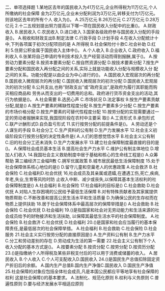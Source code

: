 二、单项选择题
1.某地区去年的国民收入为41万亿元,企业所得税为11万亿元,个人所缴纳的社会保障
金为2万亿元,企业未分配利润为3万亿元,转移支付为1万亿元。则该地区去年的所有个人
收入为()。
A.25万亿元
B.26万亿元
C.27万亿元
D.28万亿元
2.十二五规划提出努力提高以下哪一项在国民收入分配中的比重()。
A.财政收入
B.居民收入
C.农民收入
D.进口收入
3.国家各级政府参与国民收入分配的手段是()。
A.税收和财政支出B.制定法律
C.行政手段
D.计划手段
4.在收入分配统计十中,下列各项属于初次分配项目的是
A.所得税
B.社会保险付十款C.社会补助
D.红利
5.住房公积金属于国民收入主体中()。
A.个人收入
B.企业收入
C.政府收入
D.福利收入
6.张某将自己申请的专利技术投入生产经营活动而得到报酬,属于()。
A.按劳动力要素分配
B.按资本要素分配
C.按自然资源分配
D.按技术要素分配
7.按生产要素分配和国民收入再分配之间的关系,实际上就是功能收入分配与规模收入分
配之间的关系。功能分配是以由企业为中心进行的()。
A.国民收入宏观层次的再分配
B.国民收入微观层次的再分配
C.国民收入微观层次的初次分配
D.国民收入宏观层次的初次分配
8.公共支出,也称“财政支出”或“政府支出”,是政府为履行其职能而购买相应商品和
劳务从而支出的一切费用的总和。政府进行货币资金支出的活动,其行为依据是()。
A.社会需要
B.选民心声
C.市场状况
D.法定事权
9.按生产要素贡献分配,就是()
A.按生产要素的稀缺性程度分配
B.按生产要素多少分配
C.按生产要素的市场价格分配
D.按生产要素的可替代性程度分配
10.按劳分配的实现需要通过一定的劳动者报酬来实现,我国现阶段在农村中主要采
取()
A.工资形式
B.承包形式
C.联产计酬形式D.自负盈亏形式
11.实行按劳分配的前提条件是()。
A.劳动还是个人谋生的手段
B.社会分工
C.生产资料的公有制
D.生产力发展水平
12.社会主义初级阶段实行按劳分配的决定性条件是(
A.人们的思想觉悟水平
B.社会主义公有制
C.旧的社会分工还未消失
D.生产力发展水平
13.建立社会保障制度最直接的目的是()。
A.保障社会成员基本生活
B.提高社会生产力水平
C.维护公有制主体地位
D.增加人们收入
14.我国社会主义救助制度中居于基础和核心的生命线工程是()
A.众筹帮助
第三编经济三金幅R教
C.拥军优属政策
B.城市居民最低生活保障制度
15.处于社会保障体系核心地位的是()
D.留守儿童和空巢老人的优惠政策
A.社会救济
B.社会保险
C.社会福利D.社会优抚
16,社会成员及其亲属或遗孀,在遭遇工伤,死亡,疾病,年老,失业,生育等风险时防
止收入中断、减少或丧失,以保障其基本生活权利的社会保障制度是()
A.社会福利
B.社会保险
17.社会福利的目标是()
C.社会救助
D.社会优抚
A.对陷人生存困境的公民给予最低生活保障
B.对有特殊贡献者及其家属提供物质帮助
C.不断改善和提高公民生活水平和生活质量
D.为确保公民的生存权而在物质上提供扶助
18.居于社会保障体系中最高层次的保障举措是()
A.社会救助
B.社会保险
C.社会优抚
D.社会福利
19.()是指国家和社会对无劳动能力和生活来源的社会成员给予的财物接济和生活扶助,
以保障其最低生活水平的社会保障制度。
A.社会保险
B.社会救济
C.社会优抚
D.社会福利
20.()是国家和社会应当履行的基本保障责任,是最低层次的社会保障举措。
A.社会福利
B.社会救助
C.社会保险
D.社会服务
21.社会主义实行按劳分配的直接原因是()
A.生产资料公有制
B.生产力水平
C.分工和劳动差别的存在
D.劳动成为生活的第一需要
22.社会主义公有制下个人收入分配的基本方式是()。
A.按要素分配
B.按资分配
C.按劳分配
D.按资历分配
23.()是指缴纳个人所得税及某些非税支付后的可以用于消费或储蓄的收入。
A.居民收入
B.个人收入
C.个人可支配收入D.国民收入
24.()是国民生产总值扣除固定资产折旧后的余额。
A.国内生产总值B.国内生产净值C.国民收入
D.国民生产净值
25.社会保障的对象应包括全体社会成员,凡是本国公民都应平等地享有社会保障的权利
这是社会保障()的基本要求。
A.法制化、规范化原则
B.权利与义务原则
C.普遍性原则
D.要与经济发展水平相适应原则













